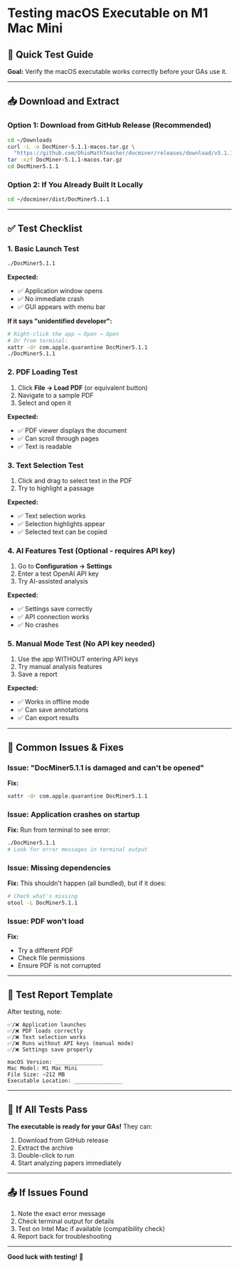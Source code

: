# Testing macOS Executable on M1 Mac Mini

## 🧪 Quick Test Guide

**Goal:** Verify the macOS executable works correctly before your GAs use it.

---

## 📥 Download and Extract

### Option 1: Download from GitHub Release (Recommended)
```bash
cd ~/Downloads
curl -L -o DocMiner-5.1.1-macos.tar.gz \
  "https://github.com/OhioMathTeacher/docminer/releases/download/v5.1.1/DocMiner-5.1.1-macos.tar.gz"
tar -xzf DocMiner-5.1.1-macos.tar.gz
cd DocMiner5.1.1
```

### Option 2: If You Already Built It Locally
```bash
cd ~/docminer/dist/DocMiner5.1.1
```

---

## ✅ Test Checklist

### 1. Basic Launch Test
```bash
./DocMiner5.1.1
```

**Expected:**
- ✅ Application window opens
- ✅ No immediate crash
- ✅ GUI appears with menu bar

**If it says "unidentified developer":**
```bash
# Right-click the app → Open → Open
# Or from terminal:
xattr -dr com.apple.quarantine DocMiner5.1.1
./DocMiner5.1.1
```

### 2. PDF Loading Test
1. Click **File → Load PDF** (or equivalent button)
2. Navigate to a sample PDF
3. Select and open it

**Expected:**
- ✅ PDF viewer displays the document
- ✅ Can scroll through pages
- ✅ Text is readable

### 3. Text Selection Test
1. Click and drag to select text in the PDF
2. Try to highlight a passage

**Expected:**
- ✅ Text selection works
- ✅ Selection highlights appear
- ✅ Selected text can be copied

### 4. AI Features Test (Optional - requires API key)
1. Go to **Configuration → Settings**
2. Enter a test OpenAI API key
3. Try AI-assisted analysis

**Expected:**
- ✅ Settings save correctly
- ✅ API connection works
- ✅ No crashes

### 5. Manual Mode Test (No API key needed)
1. Use the app WITHOUT entering API keys
2. Try manual analysis features
3. Save a report

**Expected:**
- ✅ Works in offline mode
- ✅ Can save annotations
- ✅ Can export results

---

## 🐛 Common Issues & Fixes

### Issue: "DocMiner5.1.1 is damaged and can't be opened"
**Fix:**
```bash
xattr -dr com.apple.quarantine DocMiner5.1.1
```

### Issue: Application crashes on startup
**Fix:** Run from terminal to see error:
```bash
./DocMiner5.1.1
# Look for error messages in terminal output
```

### Issue: Missing dependencies
**Fix:** This shouldn't happen (all bundled), but if it does:
```bash
# Check what's missing
otool -L DocMiner5.1.1
```

### Issue: PDF won't load
**Fix:** 
- Try a different PDF
- Check file permissions
- Ensure PDF is not corrupted

---

## 📝 Test Report Template

After testing, note:

```
✅/❌ Application launches
✅/❌ PDF loads correctly  
✅/❌ Text selection works
✅/❌ Runs without API keys (manual mode)
✅/❌ Settings save properly

macOS Version: _______________
Mac Model: M1 Mac Mini
File Size: ~212 MB
Executable Location: _______________
```

---

## 🎯 If All Tests Pass

**The executable is ready for your GAs!** They can:
1. Download from GitHub release
2. Extract the archive
3. Double-click to run
4. Start analyzing papers immediately

---

## 📤 If Issues Found

1. Note the exact error message
2. Check terminal output for details
3. Test on Intel Mac if available (compatibility check)
4. Report back for troubleshooting

---

**Good luck with testing!** 🚀
